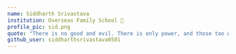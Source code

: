 ```yaml
---
name: Siddharth Srivastava
institution: Overseas Family School 🚩
profile_pic: sid.png
quote: "There is no good and evil. There is only power, and those too weak to seek it"
github_user: siddharthsrivastava0501
---
```

